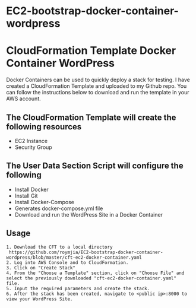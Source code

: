# EC2-bootstrap-docker-container-wordpress
CloudFormation Template Docker Container WordPress
===============================================

Docker Containers can be used to quickly deploy a stack for testing. I have created a CloudFormation Template and uploaded to my Github repo. You can follow the instructions below to download and run the template in your AWS account. 

The CloudFormation Template will create the following resources
-----------------------------------------------------------------

- EC2 Instance
- Security Group

The User Data Section Script will configure the following
---------------------------------------------------------

- Install Docker
- Install Git
- Install Docker-Compose
- Generates docker-compose.yml file
- Download and run the WordPress Site in a Docker Container


Usage
-----
```
1. Download the CFT to a local directory  https://github.com/roymjia/EC2-bootstrap-docker-container-wordpress/blob/master/cft-ec2-docker-container.yaml
2. Log into AWS Console and to CloudFormation.
3. Click on "Create Stack" 
4. From the "Choose a Template" section, click on "Choose File" and select the previously downloaded "cft-ec2-docker-container.yaml" file. 
5. Input the required parameters and create the stack.
6. After the stack has been created, navigate to <public ip>:8000 to view your WordPress Site.
 ```
